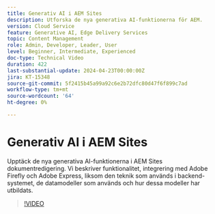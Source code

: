```yaml
---
title: Generativ AI i AEM Sites
description: Utforska de nya generativa AI-funktionerna för AEM.
version: Cloud Service
feature: Generative AI, Edge Delivery Services
topic: Content Management
role: Admin, Developer, Leader, User
level: Beginner, Intermediate, Experienced
doc-type: Technical Video
duration: 422
last-substantial-update: 2024-04-23T00:00:00Z
jira: KT-15348
source-git-commit: 5f2415b45a99a92c6e2b72dfc80d47f6f899c7ad
workflow-type: tm+mt
source-wordcount: '64'
ht-degree: 0%

---
```



# Generativ AI i AEM Sites

Upptäck de nya generativa AI-funktionerna i AEM Sites dokumentredigering. Vi beskriver funktionalitet, integrering med Adobe Firefly och Adobe Express, liksom den teknik som används i backend-systemet, de datamodeller som används och hur dessa modeller har utbildats.

>[!VIDEO](https://video.tv.adobe.com/v/3428436/?learn=on)
